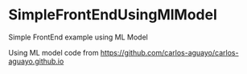 # SimpleFrontEndUsingMlModel
Simple FrontEnd example using ML Model

Using ML model code from https://github.com/carlos-aguayo/carlos-aguayo.github.io
